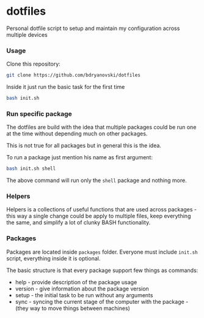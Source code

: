 # dotfiles

Personal dotfile script to setup and maintain my configuration across multiple devices


### Usage

Clone this repository:

```bash
git clone https://github.com/bdryanovski/dotfiles
```

Inside it just run the basic task for the first time

```bash
bash init.sh
```

### Run specific package
The dotfiles are build with the idea that multiple packages could be run one at the time without depending much on other packages.

This is not true for all packages but in general this is the idea.

To run a package just mention his name as first argument:

```bash
bash init.sh shell
```

The above command will run only the `shell` package and nothing more.

### Helpers

Helpers is a collections of useful functions that are used across packages - this way a single change could be apply to multiple files, keep everything the same, and simplify a lot of clunky BASH functionality.




### Packages

Packages are located inside `packages` folder. Everyone must include `init.sh` script, everything inside it is optional.

The basic structure is that every package support few things as commands:

  * help - provide description of the package usage
  * version - give information about the package version 
  * setup - the initial task to be run without any arguments
  * sync - syncing the current stage of the computer with the package - (they way to move things between machines)


